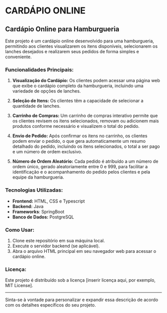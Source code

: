 # CARDÁPIO ONLINE 

## Cardápio Online para Hamburgueria

Este projeto é um cardápio online desenvolvido para uma hamburgueria, permitindo aos clientes visualizarem os itens disponíveis, selecionarem os lanches desejados e realizarem seus pedidos de forma simples e conveniente.

### Funcionalidades Principais:

1. **Visualização do Cardápio:** Os clientes podem acessar uma página web que exibe o cardápio completo da hamburgueria, incluindo uma variedade de opções de lanches.

2. **Seleção de Itens:** Os clientes têm a capacidade de selecionar a quantidade de lanches.

3. **Carrinho de Compras:** Um carrinho de compras interativo permite que os clientes revisem os itens selecionados, removam ou adicionem mais produtos conforme necessário e visualizem o total do pedido.

4. **Envio de Pedido:** Após confirmar os itens no carrinho, os clientes podem enviar o pedido, o que gera automaticamente um resumo detalhado do pedido, incluindo os itens selecionados, o total a ser pago e um número de ordem exclusivo.

5. **Número de Ordem Aleatório:** Cada pedido é atribuído a um número de ordem único, gerado aleatoriamente entre 0 e 999, para facilitar a identificação e o acompanhamento do pedido pelos clientes e pela equipe da hamburgueria.

### Tecnologias Utilizadas:

- **Frontend:** HTML, CSS e Typescript
- **Backend:** Java
- **Frameworks**: SpringBoot
- **Banco de Dados:** PostgreSQL

### Como Usar:

1. Clone este repositório em sua máquina local.
2. Execute o servidor backend (se aplicável).
3. Abra o arquivo HTML principal em seu navegador web para acessar o cardápio online.

### Licença:

Este projeto é distribuído sob a licença [inserir licença aqui, por exemplo, MIT License].

---

Sinta-se à vontade para personalizar e expandir essa descrição de acordo com os detalhes específicos do seu projeto.
